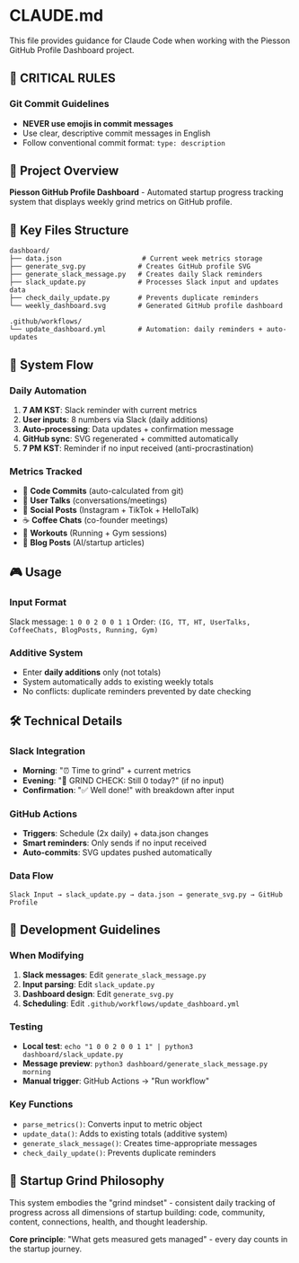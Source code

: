 # CLAUDE.md

This file provides guidance for Claude Code when working with the Piesson GitHub Profile Dashboard project.

## 🚨 CRITICAL RULES

### Git Commit Guidelines
- **NEVER use emojis in commit messages**
- Use clear, descriptive commit messages in English
- Follow conventional commit format: `type: description`

## 🎯 Project Overview

**Piesson GitHub Profile Dashboard** - Automated startup progress tracking system that displays weekly grind metrics on GitHub profile.

## 📁 Key Files Structure

```
dashboard/
├── data.json                    # Current week metrics storage
├── generate_svg.py             # Creates GitHub profile SVG
├── generate_slack_message.py   # Creates daily Slack reminders
├── slack_update.py             # Processes Slack input and updates data
├── check_daily_update.py       # Prevents duplicate reminders
└── weekly_dashboard.svg        # Generated GitHub profile dashboard

.github/workflows/
└── update_dashboard.yml        # Automation: daily reminders + auto-updates
```

## 🔄 System Flow

### Daily Automation
1. **7 AM KST**: Slack reminder with current metrics
2. **User inputs**: 8 numbers via Slack (daily additions)
3. **Auto-processing**: Data updates + confirmation message
4. **GitHub sync**: SVG regenerated + committed automatically
5. **7 PM KST**: Reminder if no input received (anti-procrastination)

### Metrics Tracked
- 🚀 **Code Commits** (auto-calculated from git)
- 💬 **User Talks** (conversations/meetings)
- 📱 **Social Posts** (Instagram + TikTok + HelloTalk)
- ☕ **Coffee Chats** (co-founder meetings)
- 🏃 **Workouts** (Running + Gym sessions)
- 📝 **Blog Posts** (AI/startup articles)

## 🎮 Usage

### Input Format
Slack message: `1 0 0 2 0 0 1 1`
Order: `(IG, TT, HT, UserTalks, CoffeeChats, BlogPosts, Running, Gym)`

### Additive System
- Enter **daily additions** only (not totals)
- System automatically adds to existing weekly totals
- No conflicts: duplicate reminders prevented by date checking

## 🛠️ Technical Details

### Slack Integration
- **Morning**: "⏰ Time to grind" + current metrics
- **Evening**: "🚨 GRIND CHECK: Still 0 today?" (if no input)
- **Confirmation**: "✅ Well done!" with breakdown after input

### GitHub Actions
- **Triggers**: Schedule (2x daily) + data.json changes
- **Smart reminders**: Only sends if no input received
- **Auto-commits**: SVG updates pushed automatically

### Data Flow
```
Slack Input → slack_update.py → data.json → generate_svg.py → GitHub Profile
```

## 🔧 Development Guidelines

### When Modifying
1. **Slack messages**: Edit `generate_slack_message.py`
2. **Input parsing**: Edit `slack_update.py`
3. **Dashboard design**: Edit `generate_svg.py`
4. **Scheduling**: Edit `.github/workflows/update_dashboard.yml`

### Testing
- **Local test**: `echo "1 0 0 2 0 0 1 1" | python3 dashboard/slack_update.py`
- **Message preview**: `python3 dashboard/generate_slack_message.py morning`
- **Manual trigger**: GitHub Actions → "Run workflow"

### Key Functions
- `parse_metrics()`: Converts input to metric object
- `update_data()`: Adds to existing totals (additive system)
- `generate_slack_message()`: Creates time-appropriate messages
- `check_daily_update()`: Prevents duplicate reminders

## 🚀 Startup Grind Philosophy

This system embodies the "grind mindset" - consistent daily tracking of progress across all dimensions of startup building: code, community, content, connections, health, and thought leadership.

**Core principle**: "What gets measured gets managed" - every day counts in the startup journey.